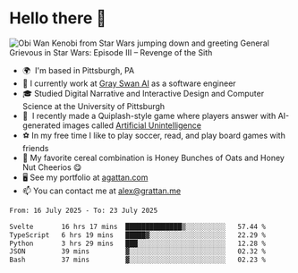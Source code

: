 <!--
**GameDog9988/GameDog9988** is a ✨ _special_ ✨ repository because its `README.md` (this file) appears on your GitHub profile.

Here are some ideas to get you started:

- 🔭 I’m currently working on ...
- 🌱 I’m currently learning ...
- 👯 I’m looking to collaborate on ...
- 🤔 I’m looking for help with ...
- 💬 Ask me about ...
- 📫 How to reach me: ...
- 😄 Pronouns: ...
- ⚡ Fun fact: ...
-->



Hello there 👋
==================================

![Obi Wan Kenobi from Star Wars jumping down and greeting General Grievous in Star Wars: Episode III – Revenge of the Sith](https://github.com/agrattan0820/agrattan0820/assets/51346343/689e56eb-29be-46a5-a079-28ea727b5f7e)


- 🌍  I'm based in Pittsburgh, PA
- 🦢  I currently work at [Gray Swan AI](https://www.grayswan.ai) as a software engineer
- 🎓  Studied Digital Narrative and Interactive Design and Computer Science at the University of Pittsburgh
- 👾  I recently made a Quiplash-style game where players answer with AI-generated images called [Artificial Unintelligence](https://github.com/agrattan0820/artificial-unintelligence)
- ⚽  In my free time I like to play soccer, read, and play board games with friends
- 🥣  My favorite cereal combination is Honey Bunches of Oats and Honey Nut Cheerios 😋
- 🖥️  See my portfolio at [agattan.com](http://agrattan.com/)
- 📫  You can contact me at [alex@grattan.me](mailto:alex@grattan.me)

<!--START_SECTION:waka-->

```txt
From: 16 July 2025 - To: 23 July 2025

Svelte       16 hrs 17 mins  ██████████████▒░░░░░░░░░░   57.44 %
TypeScript   6 hrs 19 mins   █████▓░░░░░░░░░░░░░░░░░░░   22.29 %
Python       3 hrs 29 mins   ███░░░░░░░░░░░░░░░░░░░░░░   12.28 %
JSON         39 mins         ▓░░░░░░░░░░░░░░░░░░░░░░░░   02.32 %
Bash         37 mins         ▓░░░░░░░░░░░░░░░░░░░░░░░░   02.23 %
```

<!--END_SECTION:waka-->
